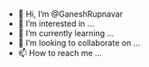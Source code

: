 - 👋 Hi, I’m @GaneshRupnavar
- 👀 I’m interested in ...
- 🌱 I’m currently learning ...
- 💞️ I’m looking to collaborate on ...
- 📫 How to reach me ...

<!---
GaneshRupnavar/GaneshRupnavar is a ✨ special ✨ repository because its `README.md` (this file) appears on your GitHub profile.
You can click the Preview link to take a look at your changes.
--->
